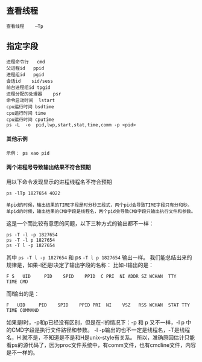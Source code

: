 ## 查看线程
```
查看线程	–Tp
```
## 指定字段
```
进程命令行	cmd
父进程id	ppid
进程组id	pgid
会话id	sid/sess
前台进程组id	tpgid
进程分配的处理器	psr
命令启动时间	lstart
cpu运行时间	bsdtime
cpu运行时间	time
cpu运行时间	cputime
ps -L  -o  pid,lwp,start,stat,time,comm -p <pid>
```

#### 其他示例
```
示例：	ps xao pid
```

#### 两个进程号导致输出结果不符合预期

用以下命令发现显示的进程线程名不符合预期
```
ps -lTp 1827654 4022
```

```
单pid的时候，输出结果的TIME字段是时分秒三段式，两个pid会导致TIME字段只有分和秒。
单pid的时候，输出结果的CMD字段是线程名，两个pid会导致CMD字段只输出执行文件和参数。
```

这是一个而比较有意思的问题，以下三种方式的输出都不一样：
```
ps -T -l -p 1827654
ps -T -l p 1827654
ps -T l -p 1827654
```
其中 `ps -T l -p 1827654` 和 ps `-T l p 1827654` 输出一样。
我们能总结出来的规律是，如果-l还是l决定了输出字段的名称：
比如-l输出的是：
```
F S   UID     PID    SPID    PPID  C PRI  NI ADDR SZ WCHAN  TTY          TIME CMD
```
而l输出的是：
```
F   UID     PID    SPID    PPID PRI  NI    VSZ   RSS WCHAN  STAT TTY        TIME COMMAND
```
如果是l时，-p和p已经没有区别，但是在-l的情况下：-p 和 p 又不一样，-l p 中的CMD字段是执行文件路径和参数。
-l -p输出的也不一定是线程名，-T是线程名，H 就不是，不知道是不是和H是unix-style有关系。
所以，准确原因估计只能看ps的源代码了，因为proc文件系统中，有comm文件，也有cmdline文件，内容是不一样的。

